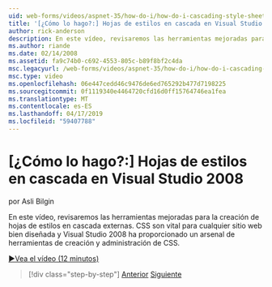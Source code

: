 ```yaml
---
uid: web-forms/videos/aspnet-35/how-do-i/how-do-i-cascading-style-sheets-in-visual-studio-2008
title: '[¿Cómo lo hago?:] Hojas de estilos en cascada en Visual Studio 2008 | Microsoft Docs'
author: rick-anderson
description: En este vídeo, revisaremos las herramientas mejoradas para la creación de hojas de estilos en cascada externas. CSS son vital para cualquier sitio web bien diseñada y 2 de Visual Studio...
ms.author: riande
ms.date: 02/14/2008
ms.assetid: fa9c74b0-c692-4553-805c-b89f8bf2c4da
msc.legacyurl: /web-forms/videos/aspnet-35/how-do-i/how-do-i-cascading-style-sheets-in-visual-studio-2008
msc.type: video
ms.openlocfilehash: 06e447cedd46c9476de6ed765292b477d7198225
ms.sourcegitcommit: 0f1119340e4464720cfd16d0ff15764746ea1fea
ms.translationtype: MT
ms.contentlocale: es-ES
ms.lasthandoff: 04/17/2019
ms.locfileid: "59407788"
---
```

# <a name="how-do-i-cascading-style-sheets-in-visual-studio-2008"></a>[¿Cómo lo hago?:] Hojas de estilos en cascada en Visual Studio 2008

por Asli Bilgin

En este vídeo, revisaremos las herramientas mejoradas para la creación de hojas de estilos en cascada externas. CSS son vital para cualquier sitio web bien diseñada y Visual Studio 2008 ha proporcionado un arsenal de herramientas de creación y administración de CSS.

[&#9654;Vea el vídeo (12 minutos)](https://channel9.msdn.com/Blogs/ASP-NET-Site-Videos/how-do-i-cascading-style-sheets-in-visual-studio-2008)

> [!div class="step-by-step"]
> [Anterior](how-do-i-create-nested-master-page-in-visual-studio-2008.md)
> [Siguiente](how-do-i-working-with-visual-studio-2008-net-framework.md)
